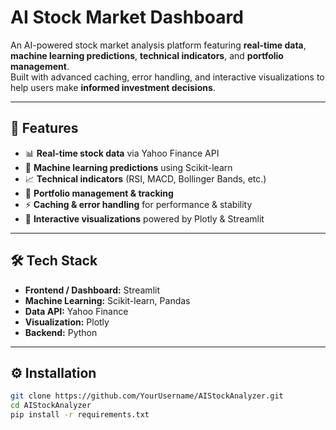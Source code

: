 # AI Stock Market Dashboard

An AI-powered stock market analysis platform featuring **real-time data**, **machine learning predictions**, **technical indicators**, and **portfolio management**.  
Built with advanced caching, error handling, and interactive visualizations to help users make **informed investment decisions**.

---

## 🚀 Features
- 📊 **Real-time stock data** via Yahoo Finance API
- 🤖 **Machine learning predictions** using Scikit-learn
- 📈 **Technical indicators** (RSI, MACD, Bollinger Bands, etc.)
- 💼 **Portfolio management & tracking**
- ⚡ **Caching & error handling** for performance & stability
- 🎨 **Interactive visualizations** powered by Plotly & Streamlit

---

## 🛠 Tech Stack
- **Frontend / Dashboard:** Streamlit
- **Machine Learning:** Scikit-learn, Pandas
- **Data API:** Yahoo Finance
- **Visualization:** Plotly
- **Backend:** Python

---

## ⚙️ Installation
```bash
git clone https://github.com/YourUsername/AIStockAnalyzer.git
cd AIStockAnalyzer
pip install -r requirements.txt

